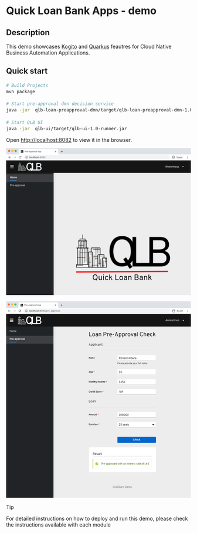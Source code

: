 # Quick Loan Bank Apps - demo

## Description

This demo showcases [Kogito](https://kogito.kie.org/) and [Quarkus](https://quarkus.io/) feautres for Cloud Native Business Automation Applications.

## Quick start

```bash
# Build Projects
mvn package

# Start pre-approval dmn decision service
java -jar  qlb-loan-preapproval-dmn/target/qlb-loan-preapproval-dmn-1.0-runner.jar

# Start QLB UI
java -jar  qlb-ui/target/qlb-ui-1.0-runner.jar
```

Open [http://localhost:8082](http://localhost:8082) to view it in the browser.

![QLB home](qlb-ui/docs/qlb-ui-home.png)

![QLB pre-approval](qlb-ui/docs/qlb-ui-preapproval.png)

> [!TIP]
> For detailed instructions on how to deploy and run this demo, please check the instructions available with each module
